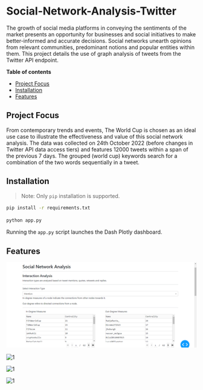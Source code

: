 # Social-Network-Analysis-Twitter
The growth of social media platforms in conveying the sentiments of the market presents an opportunity for businesses and social initiatives to make better-informed and accurate decisions. 
Social networks unearth opinions from relevant communities, predominant notions and popular entities within them. This project details the use of graph analysis of tweets from the Twitter API endpoint.

**Table of contents**

- [Project Focus](#project-focus)
- [Installation](#installation)
- [Features](#features)

## Project Focus
From contemporary trends and events, The World Cup is chosen as an ideal use case to illustrate the effectiveness and value of this social network analysis. The data was collected on 24th October 2022 (before changes in Twitter API data access tiers) and features 12000 tweets within a span of the previous 7 days. The grouped (world cup) keywords search for a combination of the two words sequentially in a tweet.

## Installation
> Note: Only `pip` installation is supported.

```bash
pip install -r requirements.txt

python app.py
```
Running the `app.py` script launches the Dash Plotly dashboard.

## Features

![1](https://raw.githubusercontent.com/devlp121/Social-Network-Analysis-Twitter/master/docs/sna.png)

![1](https://raw.githubusercontent.com/devlp121/Social-Network-Analysis-Twitter/docs/sna2.png)

![1](https://raw.githubusercontent.com/devlp121/Social-Network-Analysis-Twitter/docs/sna3.png)

![1](https://raw.githubusercontent.com/devlp121/Social-Network-Analysis-Twitter/docs/sna4.png)


